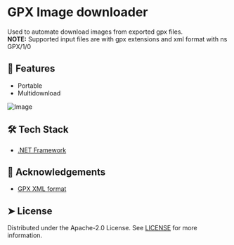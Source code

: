 # GPX Image downloader
Used to automate download images from exported gpx files.<br>
**NOTE:** Supported input files are with gpx extensions and xml format with ns GPX/1/0

## 🧐 Features   
- Portable
- Multidownload


![Image](https://i.imgur.com/yJtjMzll.png)
        

## 🛠️ Tech Stack
- [.NET Framework](https://dotnet.microsoft.com/)


## 🙇 Acknowledgements      
- [GPX XML format](http://www.topografix.com/GPX/1/0)


## ➤ License
Distributed under the Apache-2.0 License. See [LICENSE](LICENSE) for more information.
        
